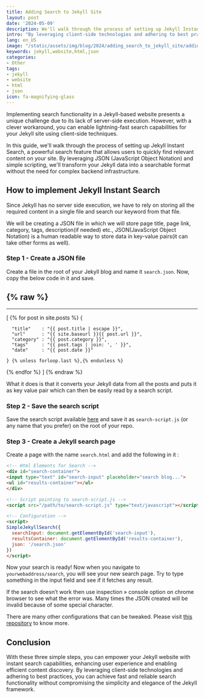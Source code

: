 ```yaml
---
title: Adding Search to Jekyll Site
layout: post
date: '2024-05-09'
description: We'll walk through the process of setting up Jekyll Instant Search.
intro: "By leveraging client-side technologies and adhering to best practices, you can achieve fast and reliable search functionality without compromising the simplicity and elegance of the Jekyll framework."
lang: en_US
image: "/static/assets/img/blog/2024/adding_search_to_jekyll_site/adding_search_to_jekyll_site.jpg"
keywords: jekyll,website,html,json
categories:
- Other
tags:
- jekyll
- website
- html
- json
icon: fa-magnifying-glass
---
```


Implementing search functionality in a Jekyll-based website presents a unique challenge due to its lack of server-side execution. However, with a clever workaround, you can enable lightning-fast search capabilities for your Jekyll site using client-side techniques.

In this guide, we'll walk through the process of setting up Jekyll Instant Search, a powerful search feature that allows users to quickly find relevant content on your site. By leveraging JSON (JavaScript Object Notation) and simple scripting, we'll transform your Jekyll data into a searchable format without the need for complex backend infrastructure.

## How to implement Jekyll Instant Search

Since Jekyll has no server side execution, we have to rely on storing all the required content in a single file and search our keyword from that file.

We will be creating a JSON file in which we will store page title, page link, category, tags, description(if needed) etc., JSON(JavaScript Object Notation) is a human readable way to store data in key-value pairs(it can take other forms as well).


### Step 1 - Create a JSON file


Create a file in the root of your Jekyll blog and name it `search.json`. Now, copy the below code in it and save.

\{% raw %}
---
---
[
  {% for post in site.posts %}
    {

      "title"    : "{{ post.title | escape }}",
      "url"      : "{{ site.baseurl }}{{ post.url }}",
      "category" : "{{ post.category }}",
      "tags"     : "{{ post.tags | join: ', ' }}",
      "date"     : "{{ post.date }}"

    } {% unless forloop.last %},{% endunless %}
  {% endfor %}
]
\{% endraw %}


What it does is that it converts your Jekyll data from all the posts and puts it as key value pair which can then be easily read by a search script.

### Step 2 - Save the search script

Save the search script available [here](https://raw.githubusercontent.com/jamisonjcjohnson/jamisonjcjohnson.github.io/master/search-script.js) and save it as `search-script.js` (or any name that you prefer) on the root of your repo.

### Step 3 - Create a Jekyll search page

Create a page with the name `search.html` and add the following in it :

```html
<!-- Html Elements for Search -->
<div id="search-container">
<input type="text" id="search-input" placeholder="search blog...">
<ul id="results-container"></ul>
</div>

<!-- Script pointing to search-script.js -->
<script src="/path/to/search-script.js" type="text/javascript"></script>

<!-- Configuration -->
<script>
SimpleJekyllSearch({
  searchInput: document.getElementById('search-input'),
  resultsContainer: document.getElementById('results-container'),
  json: '/search.json'
})
</script>
```

Now your search is ready! Now when you navigate to `yourwebaddress/search`, you will see your new search page. Try to type something in the input field and see if it fetches any result.

If the search doesn’t work then use inspection » console option on chrome browser to see what the error was. Many times the JSON created will be invalid because of some special character.

There are many other configurations that can be tweaked. Please visit [this repository](https://github.com/christian-fei/Simple-Jekyll-Search) to know more.

## Conclusion

With these three simple steps, you can empower your Jekyll website with instant search capabilities, enhancing user experience and enabling efficient content discovery. By leveraging client-side technologies and adhering to best practices, you can achieve fast and reliable search functionality without compromising the simplicity and elegance of the Jekyll framework.


